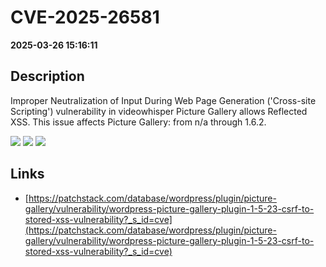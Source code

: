 # CVE-2025-26581

**2025-03-26 15:16:11**

## Description
Improper Neutralization of Input During Web Page Generation ('Cross-site Scripting') vulnerability in videowhisper Picture Gallery allows Reflected XSS. This issue affects Picture Gallery: from n/a through 1.6.2.

![](https://img.shields.io/static/v1?label=Score&message=7.1&color=red)
![](https://img.shields.io/static/v1?label=Severity&message=HIGH&color=red)
![](https://img.shields.io/static/v1?label=CWE&message=XSS&color=green)

## Links
- [https://patchstack.com/database/wordpress/plugin/picture-gallery/vulnerability/wordpress-picture-gallery-plugin-1-5-23-csrf-to-stored-xss-vulnerability?_s_id=cve](https://patchstack.com/database/wordpress/plugin/picture-gallery/vulnerability/wordpress-picture-gallery-plugin-1-5-23-csrf-to-stored-xss-vulnerability?_s_id=cve)
